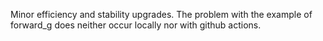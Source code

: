 Minor efficiency and stability upgrades.
The problem with the example of forward_g does neither occur locally nor with github actions.